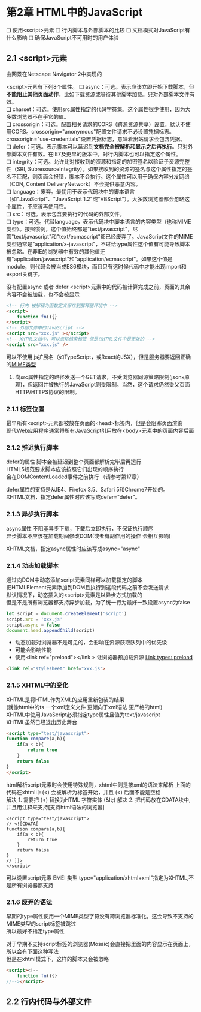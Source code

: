 # 第2章 HTML中的JavaScript

❑ 使用&lt;script&gt;元素
❑ 行内脚本与外部脚本的比较
❑ 文档模式对JavaScript有什么影响
❑ 确保JavaScript不可用时的用户体验

## 2.1 &lt;script&gt;元素

由网景在Netscape Navigator 2中实现的

&lt;script&gt;元素有下列8个属性。
❑ async：可选。表示应该立即开始下载脚本，但**不能阻止其他页面动作**，比如下载资源或等待其他脚本加载。只对外部脚本文件有效。  
❑ charset：可选。使用src属性指定的代码字符集。这个属性很少使用，因为大多数浏览器不在乎它的值。  
❑ crossorigin：可选。配置相关请求的CORS（跨源资源共享）设置。默认不使用CORS。crossorigin="anonymous"配置文件请求不必设置凭据标志。crossorigin="use-credentials"设置凭据标志，意味着出站请求会包含凭据。  
❑ defer：可选。表示脚本可以延迟到**文档完全被解析和显示之后再执行**。只对外部脚本文件有效。在IE7及更早的版本中，对行内脚本也可以指定这个属性。  
❑ integrity：可选。允许比对接收到的资源和指定的加密签名以验证子资源完整性（SRI, SubresourceIntegrity）。如果接收到的资源的签名与这个属性指定的签名不匹配，则页面会报错，脚本不会执行。这个属性可以用于确保内容分发网络（CDN, Content DeliveryNetwork）不会提供恶意内容。  
❑ language：废弃。最初用于表示代码块中的脚本语言（如"JavaScript"、"JavaScript 1.2"或"VBScript"）。大多数浏览器都会忽略这个属性，不应该再使用它。  
❑ src：可选。表示包含要执行的代码的外部文件。  
❑ type：可选。代替language，表示代码块中脚本语言的内容类型（也称MIME类型）。按照惯例，这个值始终都是"text/javascript"，尽管"text/javascript"和"text/ecmascript"都已经废弃了。JavaScript文件的MIME类型通常是"application/x-javascript"，不过给type属性这个值有可能导致脚本被忽略。在非IE的浏览器中有效的其他值还有"application/javascript"和"application/ecmascript"。如果这个值是module，则代码会被当成ES6模块，而且只有这时候代码中才能出现import和export关键字。


没有配置async 或者 defer &lt;script&gt;元素中的代码被计算完成之前，页面的其余内容不会被加载，也不会被显示
```html
<!-- 行内 被解释为函数定义保存到解释器环境中 -->
<script>
    function fn(){}
</script>
<!-- 外部文件中的JavaScript -->
<script src="xxx.js" ></script>
<!-- XHTML文档中，可以忽略结束标签 但是在HTML文件中是无效的 -->
<script src="xxx.js" />
```

可以不使用.js扩展名（如TypeScript，或React的JSX），但是服务器要返回正确的[MIME类型](https://developer.mozilla.org/zh-CN/docs/Web/HTTP/Basics_of_HTTP/MIME_types)

1. 向src属性指定的路径发送一个GET请求，不受浏览器同源策略限制(jsonx原理)，但返回并被执行的JavaScript则受限制。当然，这个请求仍然受父页面HTTP/HTTPS协议的限制。

### 2.1.1 标签位置

最早所有&lt;script&gt;元素都被放在页面的&lt;head&gt;标签内，但是会阻塞页面渲染  
现代Web应用程序通常将所有JavaScript引用放在&lt;body&gt;元素中的页面内容后面

### 2.1.2 推迟执行脚本
defer的属性 脚本会被延迟到整个页面都解析完毕后再运行  
HTML5规范要求脚本应该按照它们出现的顺序执行  
会在DOMContentLoaded事件之前执行 （请参考第17章）

defer属性的支持是从IE4、Firefox 3.5、Safari 5和Chrome7开始的。  
XHTML文档，指定defer属性时应该写成defer="defer"。


### 2.1.3 异步执行脚本

async属性 不阻塞异步下载，下载后立即执行，不保证执行顺序  
异步脚本不应该在加载期间修改DOM(或者有副作用的操作 会相互影响)

XHTML文档，指定async属性时应该写成async="async"

### 2.1.4 动态加载脚本

通过向DOM中动态添加script元素同样可以加载指定的脚本  
把HTMLElement元素添加到DOM且执行到这段代码之前不会发送请求  
默认情况下，动态插入的&lt;script&gt;元素是以异步方式加载的  
但是不是所有浏览器都支持异步加载，为了统一行为最好一致设置async为false  
```js
let script = document.createElement('script')
script.src = 'xxx.js'
script.async = false
document.head.appendChild(script)
```

- 动态加载对浏览器不是可见的，会影响在资源获取队列中的优先级
- 可能会影响性能
- 使用&lt;link ref="preload"&gt;&lt;/link &gt; 让浏览器预加载资源 [Link types: preload](https://developer.mozilla.org/en-US/docs/Web/HTML/Link_types/preload)
```html
<link rel="stylesheet" href="xxx.js">
```

### 2.1.5 XHTML中的变化

XHTML是将HTML作为XML的应用重新包装的结果  
(就像html中的ts 一个xml定义文件 更倾向于xml语法 更严格的html)  
XHTML中使用JavaScript必须指定type属性且值为text/javascript  
XHTML虽然已经退出历史舞台

```html
<script type="test/javascript"> 
function compare(a,b){
    if(a < b){
        return true
    }
    return false
}
</script>
```
html解析script元素时会使用特殊规则，xhtml中则是按xml的语法来解析
上面的代码在xhtml中 (&lt;) 会被解析为标签开始，并且 (&lt;) 后面不能是空格  
解决 1. 需要把 (&lt;) 替换为HTML 字符实体 (&amp;lt;)
解决 2. 把代码放在CDATA块中,并且用注释来支持\[支持html语法的浏览器]

```xhtml
<script type="test/javascript"> 
// <![CDATA[
function compare(a,b){
    if(a < b){
        return true
    }
    return false
}
// ]]>
</script>
```

可以设置script元素 EMEI 类型 type="application/xhtml+xml"指定为XHTML,不是所有浏览器都支持

### 2.1.6 废弃的语法

早期的type属性使用一个MIME类型字符没有跨浏览器标准化，这会导致不支持的MIME类型的script标签被跳过  
所以最好不指定type属性

对于早期不支持script标签的浏览器(Mosaic)会直接把里面的内容显示在页面上，所以会有下面这种写法  
但是在xhtml模式下，这样的脚本又会被忽略

```html
<script><!--
    function fn(){}
//--></script>
```

## 2.2 行内代码与外部文件


